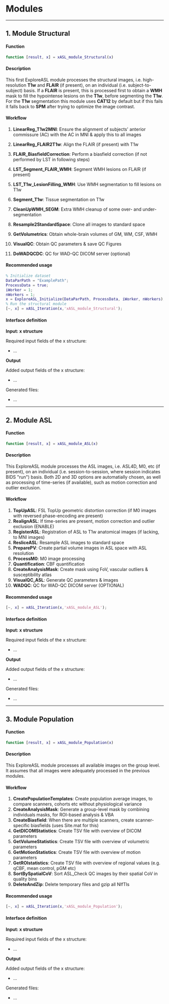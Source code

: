 # Modules

----
## 1. Module Structural

#### Function

```matlab
function [result, x] = xASL_module_Structural(x)
```

#### Description
This first ExploreASL module processes the structural images, i.e. high-resolution **T1w** and **FLAIR** (if present), on an individual (i.e. subject-to-subject) basis. If a **FLAIR** is present, this is processed first to obtain a **WMH** mask to fill the hypointense lesions on the **T1w**, before segmenting the **T1w**. For the **T1w** segmentation this module uses **CAT12** by default but if this fails it falls back to **SPM** after trying to optimize the image contrast.

#### Workflow

1. **LinearReg\_T1w2MNI**: Ensure the alignment of subjects' anterior commissure (AC) with the AC in MNI & apply this to all images

2. **LinearReg\_FLAIR2T1w**: Align the FLAIR (if present) with T1w

3. **FLAIR\_BiasfieldCorrection**: Perform a biasfield correction (if not performed  by LST in following steps)

4. **LST\_Segment\_FLAIR_WMH**: Segment WMH lesions on FLAIR (if present)

5. **LST\_T1w\_LesionFilling_WMH**: Use WMH segmentation to fill lesions on T1w

6. **Segment\_T1w**: Tissue segmentation on T1w

7. **CleanUpWMH\_SEGM**: Extra WMH cleanup of some over- and under-segmentation

8. **Resample2StandardSpace**: Clone all images to standard space

9. **GetVolumetrics**: Obtain whole-brain volumes of GM, WM, CSF, WMH

10. **VisualQC**: Obtain QC parameters & save QC Figures

11. **DoWADQCDC**: QC for WAD-QC DICOM server (optional)

#### Recommended usage

```matlab
% Initialize dataset
DataParPath = "ExamplePath";
ProcessData = true;
iWorker = 1;
nWorkers = 1;
x = ExploreASL_Initialize(DataParPath, ProcessData, iWorker, nWorkers);
% Run the structural module
[~, x] = xASL_Iteration(x,'xASL_module_Structural');
```

#### Interface definition

**Input: x structure**

Required input fields of the x structure:

* ...

**Output**

Added output fields of the x structure:

* ...

Generated files:

* ...

----
## 2. Module ASL

#### Function

```matlab
function [result, x] = xASL_module_ASL(x)
```

#### Description
This ExploreASL module processes the ASL images, i.e. ASL4D, M0, etc (if present), on an individual (i.e. session-to-session, where session indicates BIDS "run") basis. Both 2D and 3D options are automatially chosen, as well as processing of time-series (if available), such as motion correction and outlier exclusion.

#### Workflow

1. **TopUpASL**: FSL TopUp geometric distortion correction (if M0 images with reversed phase-encoding are present)
2. **RealignASL**: If time-series are present, motion correction and outlier exclusion (ENABLE)
3. **RegisterASL**: Registration of ASL to T1w anatomical images (if lacking, to MNI images)
4. **ResliceASL**: Resample ASL images to standard space
5. **PreparePV**: Create partial volume images in ASL space with ASL resolution
6. **ProcessM0**: M0 image processing
7. **Quantification**: CBF quantification
8. **CreateAnalysisMask**: Create mask using FoV, vascular outliers & susceptibility atlas
9. **VisualQC_ASL**: Generate QC parameters & images
10. **WADQC**:  QC for WAD-QC DICOM server (OPTIONAL)

#### Recommended usage

```matlab
[~, x] = xASL_Iteration(x,'xASL_module_ASL');
```

#### Interface definition

**Input: x structure**

Required input fields of the x structure:

* ...

**Output**

Added output fields of the x structure:

* ...

Generated files:

* ...

----
## 3. Module Population

#### Function

```matlab
function [result, x] = xASL_module_Population(x)
```

#### Description
This ExploreASL module processes all available images on the group level. It assumes that all images were adequately processed in the previous modules.

#### Workflow

1. **CreatePopulationTemplates**: Create population average images, to compare scanners, cohorts etc without physiological variance
2. **CreateAnalysisMask**: Generate a group-level mask by combining individuals masks, for ROI-based analysis & VBA
3. **CreateBiasfield**: When there are multiple scanners, create scanner-specific biasfields (uses Site.mat for this)
4. **GetDICOMStatistics**: Create TSV file with overview of DICOM parameters
5. **GetVolumeStatistics**: Create TSV file with overview of volumetric parameters
6. **GetMotionStatistics**: Create TSV file with overview of motion parameters
7. **GetROIstatistics**: Create TSV file with overview of regional values (e.g. qCBF, mean control, pGM etc)
8. **SortBySpatialCoV**: Sort ASL_Check QC images by their spatial CoV in quality bins
9. **DeleteAndZip**: Delete temporary files and gzip all NIfTIs

#### Recommended usage

```matlab
[~, x] = xASL_Iteration(x,'xASL_module_Population');
```

#### Interface definition

**Input: x structure**

Required input fields of the x structure:

* ...

**Output**

Added output fields of the x structure:

* ...

Generated files:

* ...

